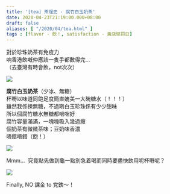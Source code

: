 ```yaml
---
title: '[tea] 茶理史 - 腐竹白玉奶茶'
date: 2020-04-23T21:19:00.000+08:00
draft: false
aliases: [ "/2020/04/tea.html" ]
tags : [flavor - 飲！, satisfaction - 黃店懲罰日]
---
```


對於珍珠奶茶有免疫力  
响香港飲嘅仲應該一隻手都數得完...  
（去臺灣有時會飲，not次次）  

![](/images/charlestea1.jpg)

**腐竹白玉奶茶**（少冰、無糖）  
杯嘢以味道同飽足度簡直媲美一大碗糖水（！！！）  
雖然我係揀無糖，不過啲白玉珍珠係有少少甜味  
所以個腐竹糖水無糖都啱啱好  
腐竹容量滿滿，一塊塊吸入幾過癮  
個奶茶有微微茶味；豆奶味香濃  
唔錯唔錯（飽！）  

![](/images/charlestea.jpg)

Mmm...  究竟點先做到龜一點別急着喝而同時要盡快飲用呢杯嘢呢？  

![](/images/charlestea2.jpg)

Finally, NO 課金 to 党鉄～！
